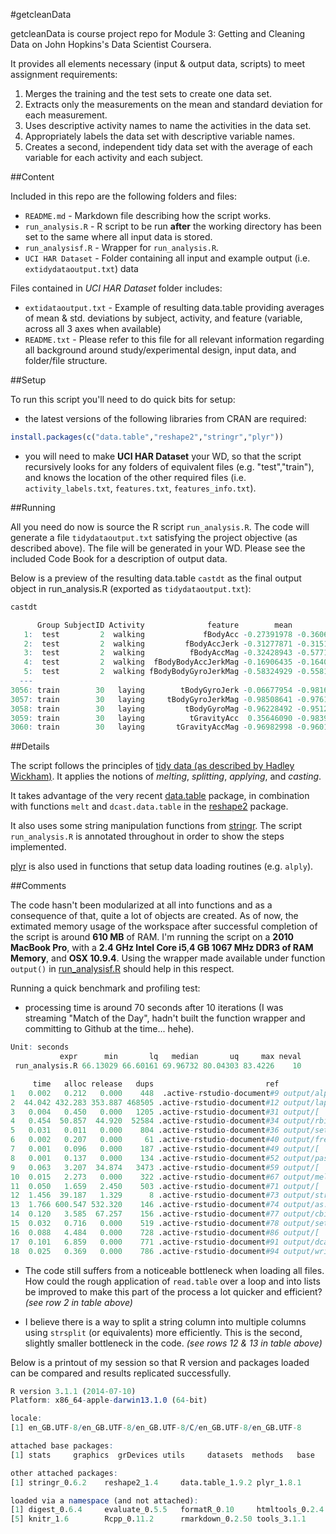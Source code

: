 #getcleanData

getcleanData is course project repo for Module 3: Getting and Cleaning Data on John Hopkins's Data Scientist Coursera.

It provides all elements necessary (input & output data, scripts) to meet assignment requirements:

1. Merges the training and the test sets to create one data set.
2. Extracts only the measurements on the mean and standard deviation for each measurement.
3. Uses descriptive activity names to name the activities in the data set.
4. Appropriately labels the data set with descriptive variable names. 
5. Creates a second, independent tidy data set with the average of each variable for each activity and each subject. 

##Content

Included in this repo are the following folders and files:

- `README.md` -  Markdown file describing how the script works.
- `run_analysis.R` - R script to be run **after** the working directory has been set to the same where all input data is stored.
- `run_analysisf.R` - Wrapper for `run_analysis.R`.
- `UCI HAR Dataset` - Folder containing all input and example output (i.e. `extidydataoutput.txt`) data

Files contained in *UCI HAR Dataset* folder includes:

- `extidataoutput.txt` - Example of resulting data.table providing averages of mean & std. deviations by subject, activity, and feature (variable, across all 3 axes when available)
- `README.txt` - Please refer to this file for all relevant information regarding all background around study/experimental design, input data, and folder/file structure.

##Setup

To run this script you'll need to do quick bits for setup:

- the latest versions of the following libraries from CRAN are required:

```R
install.packages(c("data.table","reshape2","stringr","plyr"))
```

- you will need to make **UCI HAR Dataset** your WD, so that the script recursively looks for any folders of equivalent files (e.g. "test","train"), and knows the location of the other required files (i.e. `activity_labels.txt`, `features.txt`, `features_info.txt`).

##Running

All you need do now is source the R script `run_analysis.R`. The code will generate a file `tidydataoutput.txt` satisfying the project objective (as described above). The file will be generated in your WD. Please see the included Code Book for a description of output data.

Below is a preview of the resulting data.table `castdt` as the final output object in run_analysis.R (exported as `tidydataoutput.txt`):

```R
castdt

      Group SubjectID Activity              feature        mean        std
   1:  test         2  walking             fBodyAcc -0.27391978 -0.3606977
   2:  test         2  walking         fBodyAccJerk -0.31277871 -0.3151814
   3:  test         2  walking          fBodyAccMag -0.32428943 -0.5771052
   4:  test         2  walking  fBodyBodyAccJerkMag -0.16906435 -0.1640920
   5:  test         2  walking fBodyBodyGyroJerkMag -0.58324929 -0.5581046
  ---                                                                     
3056: train        30   laying        tBodyGyroJerk -0.06677954 -0.9816339
3057: train        30   laying     tBodyGyroJerkMag -0.98508641 -0.9761771
3058: train        30   laying         tBodyGyroMag -0.96228492 -0.9512644
3059: train        30   laying          tGravityAcc  0.35646090 -0.9839231
3060: train        30   laying       tGravityAccMag -0.96982998 -0.9601679
```

##Details

The script follows the principles of [tidy data (as described by Hadley Wickham)](http://vita.had.co.nz/papers/tidy-data.pdf). It applies the notions of *melting*, *splitting*, *applying*, and *casting*. 

It takes advantage of the very recent [data.table](http://cran.r-project.org/web/packages/data.table/index.html) package, in combination with functions `melt` and `dcast.data.table` in the [reshape2](http://cran.r-project.org/web/packages/reshape2/index.html) package. 

It also uses some string manipulation functions from [stringr](http://cran.r-project.org/web/packages/stringr/index.html). The script `run_analysis.R` is annotated throughout in order to show the steps implemented. 

[plyr](http://cran.r-project.org/web/packages/plyr/index.html) is also used in functions that setup data loading routines (e.g. `alply`).

##Comments

The code hasn't been modularized at all into functions and as a consequence of that, quite a lot of objects are created. As of now, the extimated memory usage of the workspace after successful completion of the script is around **610 MB** of RAM. I'm running the script on a **2010 MacBook Pro**, with a **2.4 GHz Intel Core i5**,**4 GB 1067 MHz DDR3 of RAM Memory**, and **OSX 10.9.4**. Using the wrapper made available under function `output()` in [run_analysisf.R](https://github.com/Jamamel/getcleanData/blob/master/run_analysisf.R) should help in this respect.

Running a quick benchmark and profiling test:

- processing time is around 70 seconds after 10 iterations (I was streaming "Match of the Day", hadn't built the function wrapper and committing to Github at the time... hehe).
```R
Unit: seconds
           expr      min       lq   median       uq     max neval
 run_analysis.R 66.13029 66.60161 69.96732 80.04303 83.4226    10
```

```R
     time   alloc release   dups                         ref                     src
1   0.002   0.212   0.000    448  .active-rstudio-document#9 output/alply           
2  44.042 432.283 353.887 468505 .active-rstudio-document#12 output/lapply          
3   0.004   0.450   0.000   1205 .active-rstudio-document#31 output/[               
4   0.454  50.857  44.920  52584 .active-rstudio-document#34 output/rbindlist       
5   0.031   0.011   0.000    804 .active-rstudio-document#36 output/setkeyv         
6   0.002   0.207   0.000     61 .active-rstudio-document#40 output/fread           
7   0.001   0.096   0.000    187 .active-rstudio-document#49 output/[               
8   0.001   0.137   0.000    134 .active-rstudio-document#52 output/paste           
9   0.063   3.207  34.874   3473 .active-rstudio-document#59 output/[               
10  0.015   2.273   0.000    322 .active-rstudio-document#67 output/melt            
11  0.050   1.659   2.450    503 .active-rstudio-document#71 output/[               
12  1.456  39.187   1.329      8 .active-rstudio-document#73 output/strsplit        
13  1.766 600.547 532.320    146 .active-rstudio-document#74 output/as.data.table   
14  0.120   3.585  67.257    156 .active-rstudio-document#77 output/cbind           
15  0.032   0.716   0.000    519 .active-rstudio-document#78 output/setkeyv         
16  0.088   4.484   0.000    728 .active-rstudio-document#86 output/[               
17  0.101   6.859   0.000    771 .active-rstudio-document#91 output/dcast.data.table
18  0.025   0.369   0.000    786 .active-rstudio-document#94 output/write.table     
```

- The code still suffers from a noticeable bottleneck when loading all files. How could the rough application of `read.table` over a loop and into lists be improved to make this part of the process a lot quicker and efficient? *(see row 2 in table above)*

- I believe there is a way to split a string column into multiple columns using `strsplit` (or equivalents) more efficiently. This is the second, slightly smaller bottleneck in the code. *(see rows 12 & 13 in table above)*

Below is a printout of my session so that R version and packages loaded can be compared and results replicated successfully. 

```R
R version 3.1.1 (2014-07-10)
Platform: x86_64-apple-darwin13.1.0 (64-bit)

locale:
[1] en_GB.UTF-8/en_GB.UTF-8/en_GB.UTF-8/C/en_GB.UTF-8/en_GB.UTF-8

attached base packages:
[1] stats     graphics  grDevices utils     datasets  methods   base     

other attached packages:
[1] stringr_0.6.2    reshape2_1.4     data.table_1.9.2 plyr_1.8.1      

loaded via a namespace (and not attached):
[1] digest_0.6.4     evaluate_0.5.5   formatR_0.10     htmltools_0.2.4 
[5] knitr_1.6        Rcpp_0.11.2      rmarkdown_0.2.50 tools_3.1.1 
```